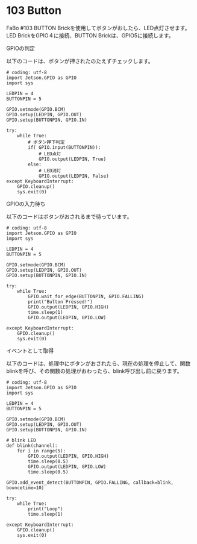 # 103 Button

FaBo #103 BUTTON Brickを使用してボタンがおしたら、LED点灯させます。
LED BrickをGPIO４に接続、BUTTON Brickは、GPIO5に接続します。


GPIOの判定

以下のコードは、ボタンが押されたのたえずチェックします。

```
# coding: utf-8
import Jetson.GPIO as GPIO
import sys

LEDPIN = 4
BUTTONPIN = 5

GPIO.setmode(GPIO.BCM)
GPIO.setup(LEDPIN, GPIO.OUT)
GPIO.setup(BUTTONPIN, GPIO.IN)

try:
    while True:
        # ボタン押下判定
        if( GPIO.input(BUTTONPIN)):
            # LED点灯
            GPIO.output(LEDPIN, True)
        else:
            # LED消灯
            GPIO.output(LEDPIN, False)
except KeyboardInterrupt:
    GPIO.cleanup()
    sys.exit(0)
```


GPIOの入力待ち

以下のコードはボタンがおされるまで待っています。

```
# coding: utf-8
import Jetson.GPIO as GPIO
import sys

LEDPIN = 4
BUTTONPIN = 5

GPIO.setmode(GPIO.BCM)
GPIO.setup(LEDPIN, GPIO.OUT)
GPIO.setup(BUTTONPIN, GPIO.IN)

try:
    while True:
		GPIO.wait_for_edge(BUTTONPIN, GPIO.FALLING)
		print("Button Pressed!")
		GPIO.output(LEDPIN, GPIO.HIGH)
		time.sleep(1)
		GPIO.output(LEDPIN, GPIO.LOW)

except KeyboardInterrupt:
    GPIO.cleanup()
    sys.exit(0)
```

イベントとして取得

以下のコードは、処理中にボタンがおされたら、現在の処理を停止して、関数blinkを呼び、その関数の処理がおわったら、blink呼び出し前に戻ります。

```
# coding: utf-8
import Jetson.GPIO as GPIO
import sys

LEDPIN = 4
BUTTONPIN = 5

GPIO.setmode(GPIO.BCM)
GPIO.setup(LEDPIN, GPIO.OUT)
GPIO.setup(BUTTONPIN, GPIO.IN)

# blink LED 
def blink(channel):
    for i in range(5):
        GPIO.output(LEDPIN, GPIO.HIGH)
        time.sleep(0.5)
        GPIO.output(LEDPIN, GPIO.LOW)
        time.sleep(0.5)

GPIO.add_event_detect(BUTTONPIN, GPIO.FALLING, callback=blink, bouncetime=10)

try:
    while True:
    	print("Loop")
		time.sleep(1)

except KeyboardInterrupt:
    GPIO.cleanup()
    sys.exit(0)
```